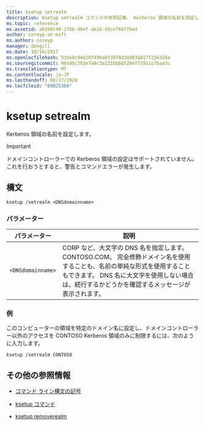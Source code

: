 ```yaml
---
title: ksetup setrealm
description: Ksetup setrealm コマンドの参照記事。 Kerberos 領域の名前を設定します。
ms.topic: reference
ms.assetid: ab268c40-276b-46ef-ab16-d5ce7667fbed
author: coreyp-at-msft
ms.author: coreyp
manager: dongill
ms.date: 10/16/2017
ms.openlocfilehash: 53de8c94e20f496a6f3078d3ad03a817f23e326a
ms.sourcegitcommit: 96d46c702e7a9c3a321bbbb5284f73911c7baa3c
ms.translationtype: MT
ms.contentlocale: ja-JP
ms.lasthandoff: 08/27/2020
ms.locfileid: "89025366"
---
```

# <a name="ksetup-setrealm"></a>ksetup setrealm

Kerberos 領域の名前を設定します。

> [!IMPORTANT]
> ドメインコントローラーでの Kerberos 領域の設定はサポートされていません。 これを行おうとすると、警告とコマンドエラーが発生します。

## <a name="syntax"></a>構文

```
ksetup /setrealm <DNSdomainname>
```

### <a name="parameters"></a>パラメーター

| パラメーター | 説明 |
| --------- | ----------- |
| `<DNSdomainname>` | CORP など、大文字の DNS 名を指定します。CONTOSO.COM。 完全修飾ドメイン名を使用することも、名前の単純な形式を使用することもできます。 DNS 名に大文字を使用しない場合は、続行するかどうかを確認するメッセージが表示されます。 |

### <a name="examples"></a>例

このコンピューターの領域を特定のドメイン名に設定し、ドメインコントローラー以外のアクセスを CONTOSO Kerberos 領域のみに制限するには、次のように入力します。

```
ksetup /setrealm CONTOSO
```

## <a name="additional-references"></a>その他の参照情報

- [コマンド ライン構文の記号](command-line-syntax-key.md)

- [ksetup コマンド](ksetup.md)

- [ksetup removerealm](ksetup-removerealm.md)
